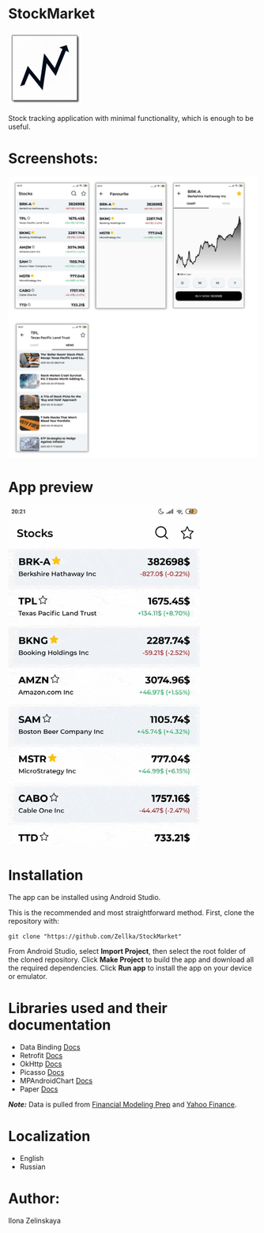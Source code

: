# StockMarket
![](https://github.com/Zellka/StockMarket/blob/master/images/icon_app.png)

Stock tracking application with minimal functionality, which is enough to be useful.

# Screenshots:
![](https://github.com/Zellka/StockMarket/blob/master/images/1.png)
![](https://github.com/Zellka/StockMarket/blob/master/images/2.png)

# App preview
![](https://github.com/Zellka/StockMarket/blob/master/images/app_preview.gif)

# Installation
The app can be installed using Android Studio.

This is the recommended and most straightforward method. First, clone the repository with:
```
git clone "https://github.com/Zellka/StockMarket"
```
From Android Studio, select **Import Project**, then select the root folder of the cloned repository. Click **Make Project** to build the app and download all the required dependencies. Click **Run app** to install the app on your device or emulator.

# Libraries used and their documentation
* Data Binding [Docs](https://developer.android.com/topic/libraries/data-binding?hl=lv)
* Retrofit [Docs](https://square.github.io/retrofit/)
* OkHttp [Docs](https://square.github.io/okhttp/)
* Picasso [Docs](https://square.github.io/picasso/)
* MPAndroidChart [Docs](https://github.com/PhilJay/MPAndroidChart)
* Paper [Docs](https://github.com/pilgr/Paper)

***Note:*** Data is pulled from [Financial Modeling Prep](https://financialmodelingprep.com/) and [Yahoo Finance](https://rapidapi.com/apidojo/api/yahoo-finance1).

# Localization
* English
* Russian

# Author: 
Ilona Zelinskaya
